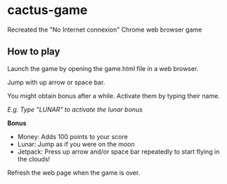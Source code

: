 # cactus-game
Recreated the "No Internet connexion" Chrome web browser game

## How to play

Launch the game by opening the game.html file in a web browser.

Jump with up arrow or space bar. 
 
  
You might obtain bonus after a while. Activate them by typing their name. 

*E.g. Type "LUNAR" to activate the lunar bonus*

**Bonus**
- Money: Adds 100 points to your score
- Lunar: Jump as if you were on the moon
- Jetpack: Press up arrow and/or space bar repeatedly to start flying in the clouds!

Refresh the web page when the game is over.
